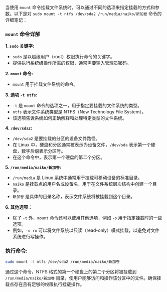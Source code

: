 当使用 `mount` 命令挂载文件系统时，可以通过不同的选项来指定挂载的方式和参数。以下是对 `sudo mount -t ntfs /dev/sda2 /run/media/naiko/新加卷` 命令的详细笔记：

### `mount` 命令详解

**1. `sudo` 关键字:**
   - `sudo` 是以超级用户（root）权限执行命令的关键字。
   - 提供执行系统级操作所需的权限，通常需要输入管理员密码。

**2. `mount` 命令:**
   - `mount` 用于挂载文件系统的命令。

**3. 选项 `-t ntfs`:**
   - `-t` 是 `mount` 命令的选项之一，用于指定要挂载的文件系统的类型。
   - `ntfs` 表示文件系统类型是 NTFS（New Technology File System）。
   - 该选项告诉系统如何正确解释和处理特定类型的文件系统。

**4. `/dev/sda2`:**
   - `/dev/sda2` 是要挂载的分区的设备文件路径。
   - 在 Linux 中，硬盘和分区通常被表示为设备文件，`/dev/sda` 表示第一个硬盘，数字后缀表示分区号。
   - 在这个命令中，表示第一个硬盘的第二个分区。

**5. `/run/media/naiko/新加卷`:**
   - `/run/media` 是 Linux 系统中通常用于挂载可移动设备的标准目录。
   - `naiko` 是挂载点的用户名或设备名，用于在文件系统层次结构中创建一个目录。
   - `新加卷` 是具体的目录名称，表示文件系统将被挂载到这个目录。

**6. 其他选项：**
   - 除了 `-t` 外，`mount` 命令还可以使用其他选项，例如 `-o` 用于指定挂载时的一些选项。
   - 例如，`-o ro` 可以将文件系统以只读（read-only）模式挂载，以避免对文件系统进行写操作。

### 执行命令:
```bash
sudo mount -t ntfs /dev/sda2 /run/media/naiko/新加卷
```

通过这个命令，NTFS 格式的第一个硬盘上的第二个分区将被挂载到 `/run/media/naiko/新加卷` 目录，使用户能够访问和操作该分区中的文件。确保挂载点存在且有足够的权限执行挂载操作。
